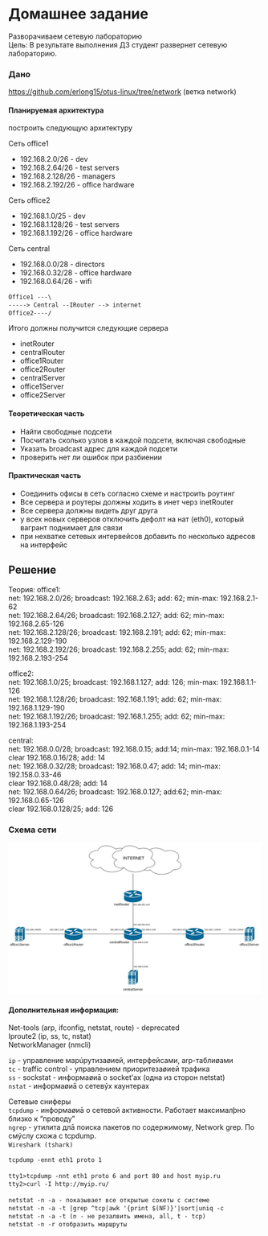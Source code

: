 # Домашнее задание
Разворачиваем сетевую лабораторию  
Цель: В результате выполнения ДЗ студент развернет сетевую лабораторию.  
### Дано
https://github.com/erlong15/otus-linux/tree/network
(ветка network)
#### Планируемая архитектура
построить следующую архитектуру

Сеть office1
- 192.168.2.0/26 - dev
- 192.168.2.64/26 - test servers
- 192.168.2.128/26 - managers
- 192.168.2.192/26 - office hardware

Сеть office2
- 192.168.1.0/25 - dev
- 192.168.1.128/26 - test servers
- 192.168.1.192/26 - office hardware


Сеть central
- 192.168.0.0/28 - directors
- 192.168.0.32/28 - office hardware
- 192.168.0.64/26 - wifi

```
Office1 ---\
-----> Central --IRouter --> internet
Office2----/
```
Итого должны получится следующие сервера
- inetRouter
- centralRouter
- office1Router
- office2Router
- centralServer
- office1Server
- office2Server

#### Теоретическая часть
- Найти свободные подсети
- Посчитать сколько узлов в каждой подсети, включая свободные
- Указать broadcast адрес для каждой подсети
- проверить нет ли ошибок при разбиении

#### Практическая часть
- Соединить офисы в сеть согласно схеме и настроить роутинг
- Все сервера и роутеры должны ходить в инет черз inetRouter
- Все сервера должны видеть друг друга
- у всех новых серверов отключить дефолт на нат (eth0), который вагрант поднимает для связи
- при нехватке сетевых интервейсов добавить по несколько адресов на интерфейс

## Решение
Теория:
office1:  
net: 192.168.2.0/26; broadcast: 192.168.2.63; add: 62; min-max: 192.168.2.1-62  
net: 192.168.2.64/26; broadcast: 192.168.2.127; add: 62; min-max: 192.168.2.65-126  
net: 192.168.2.128/26; broadcast: 192.168.2.191; add: 62; min-max: 192.168.2.129-190  
net: 192.168.2.192/26; broadcast: 192.168.2.255; add: 62; min-max: 192.168.2.193-254  
  
office2:  
net: 192.168.1.0/25; broadcast: 192.168.1.127; add: 126; min-max: 192.168.1.1-126  
net: 192.168.1.128/26; broadcast: 192.168.1.191; add: 62; min-max: 192.168.1.129-190  
net: 192.168.1.192/26; broadcast: 192.168.1.255; add: 62; min-max: 192.168.1.193-254  
  
central:  
net: 192.168.0.0/28; broadcast: 192.168.0.15; add:14; min-max: 192.168.0.1-14     
clear  192.168.0.16/28; add: 14    
net: 192.168.0.32/28; broadcast: 192.168.0.47; add: 14; min-max: 192.158.0.33-46      
clear  192.168.0.48/28; add: 14    
net: 192.168.0.64/26; broadcast: 192.168.0.127; add:62; min-max: 192.168.0.65-126      
clear 192.168.0.128/25; add: 126    

### Схема сети  
![](https://github.com/dbudakov/19.network/blob/master/homework/network.jpg)  




#### Дополнительная информация:  
Net-tools (arp, ifconfig, netstat, route) - deprecated  
Iproute2 (ip, ss, tc, nstat)  
NetworkManager (nmcli)  
  
`ip` - управление марúрутизаøией, интерфейсами, arp-таблиøами  
`tc` - traffic control - управлением приоритезаøией трафика  
`ss` - sockstat - информаøиā о socket’ах (одна из сторон netstat)  
`nstat` - информаøиā о сетевýх каунтерах  

Сетевые сниферы   
`tcpdump` - информаøиā о сетевой активности. Работает максималþно близко к “проводу”  
`ngrep` - утилита длā поиска пакетов по содержимому, Network grep. По смýслу схожа с tcpdump.  
`Wireshark (tshark)`
```
tcpdump -ennt eth1 proto 1  

tty1>tcpdump -nnt eth1 proto 6 and port 80 and host myip.ru
tty2>curl -I http://myip.ru/

netstat -n -a - показывает все открытые сокеты с системе
netstat -n -a -t |grep ^tcp|awk '{print $(NF)}'|sort|uniq -c
netstat -n -a -t (n - не резалвить имена, all, t - tcp)
netstat -n -r отобразить маршруты
```
